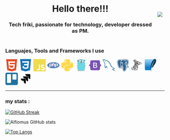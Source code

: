 <div id="header" align="left">
	<table style="border: hidden">
		<tr style="border: hidden">
			<td style="border: hidden" colspan="70" align="center">
				<h1 align="center">Hello there!!!</hi>
				<h3 align="center">Tech friki, passionate for technology, developer dressed as PM. </h3>
			</td>
			<td sstyle="border: hidden" colspan="30" align="center">
				<img src="https://abrakadabra.fun/uploads/posts/2022-01/1643104138_1-abrakadabra-fun-p-oboi-dlya-programmistov-na-telefon-1.jpg" width="200" />
			</td>
		</tr>
	</table>
</div>

<div align="left">
	<h3>Languajes, Tools and Frameworks I use</h3>
	<div>
		<img src="https://github.com/devicons/devicon/blob/master/icons/html5/html5-plain.svg" title="Html5" **alt="Html5" width="40" height="40" />
		<img src="https://github.com/devicons/devicon/blob/master/icons/css3/css3-plain.svg" title="CSS3" **alt="CSS3" width="40" height="40" />
		<img src="https://github.com/devicons/devicon/blob/master/icons/javascript/javascript-plain.svg" title="JS" **alt="JS" width="40" height="40" />
		<img src="https://github.com/devicons/devicon/blob/master/icons/php/php-plain.svg" title="PHP" **alt="PHP" width="40" height="40" />
		<img src="https://github.com/devicons/devicon/blob/master/icons/python/python-plain.svg" title="Python" **alt="Python" width="40" height="40" />
		<img src="https://github.com/devicons/devicon/blob/master/icons/go/go-original.svg" title="Go" **alt="Go" width="40" height="40" />
		<img src="https://github.com/devicons/devicon/blob/master/icons/bootstrap/bootstrap-plain.svg" title="Bootstrap" **alt="Bootstrap" width="40" height="40" />
		<img src="https://github.com/devicons/devicon/blob/master/icons/mysql/mysql-plain.svg" title="MySql" **alt="MySql" width="40" height="40" />
		<img src="https://github.com/devicons/devicon/blob/master/icons/postgresql/postgresql-plain.svg" title="PostgreSql" **alt="PostgreSql" width="40" height="40" />
		<img src="https://github.com/devicons/devicon/blob/master/icons/microsoftsqlserver/microsoftsqlserver-plain.svg" title="MsSql" **alt="MsSql" width="40" height="40" />
		<img src="https://github.com/devicons/devicon/blob/master/icons/sqlite/sqlite-original.svg" title="Sqlite" **alt="Sqlite" width="40" height="40" />
		<img src="https://github.com/devicons/devicon/blob/master/icons/trello/trello-plain.svg" title="Trello" **alt="Trello" width="40" height="40" />
		<img src="https://github.com/devicons/devicon/blob/master/icons/jira/jira-plain.svg" title="Jira" **alt="Jira" width="40" height="40" />
	</div>
</div>

---
### my stats :

[![GitHub Streak](https://streak-stats.demolab.com?user=alfiomus&theme=merko&border_radius=1.3&date_format=M%20j%5B%2C%20Y%5D)](https://git.io/streak-stats)

![Alfiomus GitHub stats](https://github-readme-stats.vercel.app/api?username=alfiomus&show_icons=true&theme=merko) 
<!-- 
theme para los stats:  dark, radical, merko, gruvbox, tokyonight, onedark, cobalt, synthwave, highcontrast, dracula
-->

[![Top Langs](https://github-readme-stats.vercel.app/api/top-langs/?username=alfiomus&layout=compact)](https://github.com/anuraghazra/github-readme-stats)


<!--
**alfiomus/alfiomus** is a ✨ _special_ ✨ repository because its `README.md` (this file) appears on your GitHub profile.

Here are some ideas to get you started:

- 🔭 I’m currently working on ...
- 🌱 I’m currently learning ...
- 👯 I’m looking to collaborate on ...
- 🤔 I’m looking for help with ...
- 💬 Ask me about ...
- 📫 How to reach me: ...
- 😄 Pronouns: ...
- ⚡ Fun fact: ...
-->

